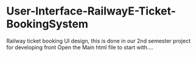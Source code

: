 # User-Interface-RailwayE-Ticket-BookingSystem
Railway ticket booking UI design, this is done in our 2nd semester project for developing front
Open the Main html file to start with....
